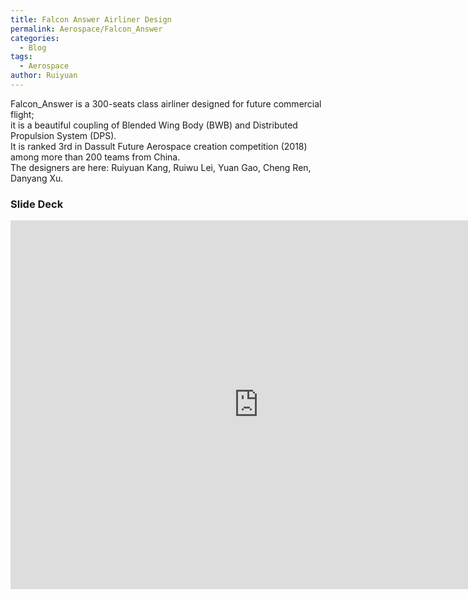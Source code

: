```yaml
---
title: Falcon Answer Airliner Design
permalink: Aerospace/Falcon_Answer
categories:
  - Blog
tags:
  - Aerospace
author: Ruiyuan
---
```


Falcon_Answer is a 300-seats class airliner designed for future commercial flight;  
it is a beautiful coupling of Blended Wing Body (BWB) and Distributed Propulsion System (DPS).  
It is ranked 3rd in Dassult Future Aerospace creation competition (2018) among more than 200 teams from China.  
The designers are here: Ruiyuan Kang, Ruiwu Lei, Yuan Gao, Cheng Ren, Danyang Xu.

<h3>Slide Deck</h3>
<iframe src="https://docs.google.com/presentation/d/e/2PACX-1vTkLpwl9AsvuEdmgpEGn2oK-CgGTzhRaNu849oZZje4oNCYPgA5DYqW6Tj-IW6sLw/embed?start=true&loop=true&delayms=2000" frameborder="0" width="794" height="590" allowfullscreen="true" mozallowfullscreen="true" webkitallowfullscreen="true"></iframe>

<!-- <iframe src="//www.slideshare.net/slideshow/embed_code/key/BBqOmZVc5CAZFB" width="595" height="485" frameborder="0" marginwidth="0" marginheight="0" scrolling="no" style="border:1px solid #CCC; border-width:1px; margin-bottom:5px; max-width: 100%;" allowfullscreen> </iframe> <div style="margin-bottom:5px"> <strong> <a href="//www.slideshare.net/RalphKang1/falcon-answer-post" title="Falcon answer post" target="_blank">Falcon answer post</a> </strong> from <strong><a href="//www.slideshare.net/RalphKang1" target="_blank">RalphKang1</a></strong> </div> -->

